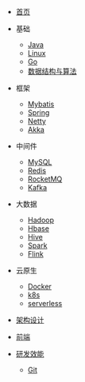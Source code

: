 - [首页](/)

- 基础
    - [Java](/docs/java/)
    - [Linux](/docs/linux/)
    - [Go](/docs/go/)
    - [数据结构与算法](/docs/algorithm/)

- 框架
    - [Mybatis]()
    - [Spring](/docs/spring/)
    - [Netty]()
    - [Akka]()

- 中间件
    - [MySQL](/docs/mysql/)
    - [Redis](/docs/redis/)
    - [RocketMQ](/docs/rocketmq/)
    - [Kafka](/docs/kafka/)

- 大数据
    - [Hadoop]()
    - [Hbase]()
    - [Hive]()
    - [Spark]()
    - [Flink]()

- 云原生
    - [Docker](/docs/docker/)
    - [k8s]()
    - [serverless]()

- [架构设计](/docs/architecture/)

- [前端](/docs/frontend/)

- [研发效能](/docs/devops/)
    - [Git](/docs/git/)